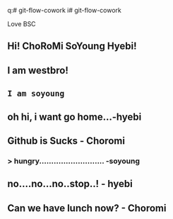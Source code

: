 
q:# git-flow-cowork
i# git-flow-cowork

Love BSC
## Hi! ChoRoMi SoYoung Hyebi!
## I am westbro!


## `I am soyoung`

## oh hi, i want go home...-hyebi


## Github is Sucks - Choromi




### > hungry........................... -soyoung
## no....no...no..stop..! - hyebi
## Can we have lunch now? - Choromi
